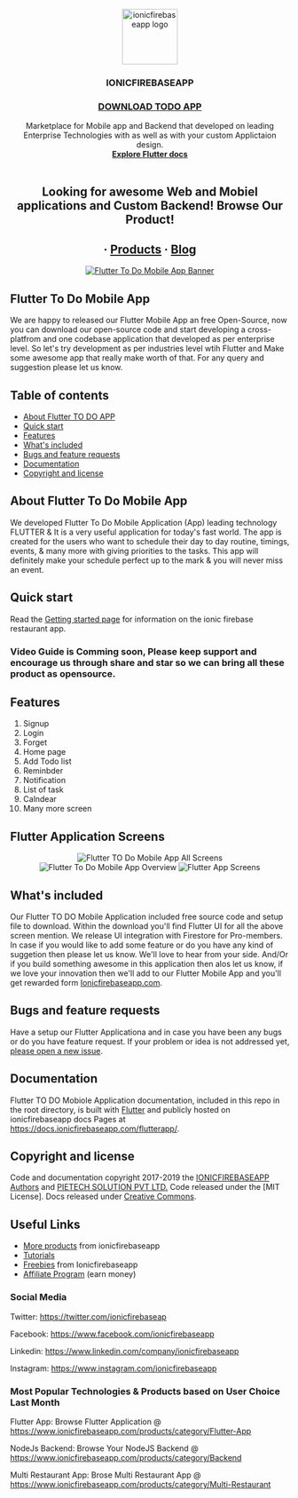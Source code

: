<p align="center">
  <a href="https://www.ionicfirebaseapp.com/">
    <img src="https://res.cloudinary.com/ionicfirebaseapp/image/upload/v1564048005/ifa-icon_srjsu3.png" alt="ionicfirebaseapp logo" width="100" height="100">
  </a>
</p>
<h3 align="center">IONICFIREBASEAPP</h3>

 <a href="https://www.ionicfirebaseapp.com/products/flutter-mobile-app"> <h3 align="center">DOWNLOAD TODO APP</h3> </a>

<p align="center">
  Marketplace for Mobile app and Backend that developed on leading Enterprise Technologies with as well as with your custom Applictaion design.
  <br>
  <a href="https://docs.ionicfirebaseapp.com/flutterapp/"><strong>Explore Flutter docs </strong></a>
  <br>
  <br>
  </p>
  <h2 align="center"> Looking for awesome Web and Mobiel applications and Custom  Backend! Browse Our Product!</h2> 
  <h2 align="center">
  ·
  <a href="https://www.ionicfirebaseapp.com/products">Products</a>
  ·
  <a href="https://www.ionicfirebaseapp.com/blogs">Blog</a>
  </h2>
  
<p align="center">
  <a href="https://www.ionicfirebaseapp.com/products/flutter-mobile-app">
    <img src="https://res.cloudinary.com/dlx35qw0l/image/upload/v1566380513/todo-App-Banner_xlvq3r.jpg" alt="Flutter To Do Mobile App Banner">
  </a>
</p>

## Flutter To Do Mobile App
  We are happy to released our Flutter Mobile App an free Open-Source, now you can download our open-source code and start developing a cross-platfrom and one codebase application that developed as per enterprise level. So let's try development as per industries level wtih Flutter and Make some awesome app that really make worth of that. For any query and suggestion please let us know.
## Table of contents

- [About Flutter TO DO APP](#about-flutter-to-do-mobile-app)
- [Quick start](#quick-start)
- [Features](#features)
- [What's included](#whats-included)
- [Bugs and feature requests](#bugs-and-feature-requests)
- [Documentation](#documentation)
- [Copyright and license](#copyright-and-license)

## About Flutter To Do Mobile App

We developed Flutter To Do Mobile Application (App) leading technology FLUTTER & It is a very useful application for today's fast world. The app is created for the users who want to schedule their day to day routine, timings, events, & many more with giving priorities to the tasks. This app will definitely make your schedule perfect up to the mark & you will never miss an event.

## Quick start

Read the [Getting started page](https://docs.ionicfirebaseapp.com/todo/) for information on the ionic firebase restaurant app.
  ### Video Guide is Comming soon, Please keep support and encourage us through share and star so we can bring all these product as opensource.
  
## Features

1. Signup 
2. Login 
3. Forget 
4. Home page
5. Add Todo list
6. Reminbder 
7. Notification 
8. List of task
9. Calndear 
10. Many more screen 

## Flutter Application Screens
  
  <p align="center">
  <img src="https://res.cloudinary.com/dlx35qw0l/image/upload/v1566380513/todo-App-Banner_xlvq3r.jpg" alt="Flutter TO Do Mobile App All Screens">
  <span> <img src="https://res.cloudinary.com/dzu7tvexv/image/upload/f_auto,q_auto/v1540273764/il1fu5dmqzvqn4ksnyce.png" alt="Flutter To Do Mobile App Overview"> </span>
  <img src="https://res.cloudinary.com/dzu7tvexv/image/upload/f_auto,q_auto/v1540298020/z4k8dqvztghjpo4jjj4p.png" alt="Flutter App Screens">
</p>

## What's included

Our Flutter TO DO Mobile Application included free source code and setup file to download. Within the download you'll find Flutter UI for all the above screen mention. We release UI integration with Firestore for Pro-members. In case if you would like to add some feature or do you have any kind of suggetion then please let us know. We'll love to hear from your side. And/Or if you build something awesome in this application then alos let us know, if we love your innovation then we'll add to our Flutter Mobile App and you'll get rewarded form <a href="https://www.ionicfirebaseapp.com">Ionicfirebaseapp.com</a>.


## Bugs and feature requests
  Have a setup our Flutter Applicationa and in case you have been any bugs or do you have feature request. If your problem or idea is not addressed yet, [please open a new issue](https://github.com/ionicfirebaseapp/flutter-todo-app/issues/new).

## Documentation

Flutter TO DO Mobiole Application documentation, included in this repo in the root directory, is built with [Flutter](https://flutter.dev) and publicly hosted on ionicfirebaseapp docs Pages at <https://docs.ionicfirebaseapp.com/flutterapp/>.


## Copyright and license

Code and documentation copyright 2017-2019 the [IONICFIREBASEAPP Authors](https://ionicfirebaseapp.com) and [PIETECH SOLUTION PVT LTD.](https://pietechsolution.com.com) Code released under the [MIT License]. Docs released under [Creative Commons](https://creativecommons.org/licenses/by/3.0/).

## Useful Links

- [More products](https://www.ionicfirebaseapp.com/products) from ionicfirebaseapp
- [Tutorials](https://www.youtube.com/channel/UCAes_uRy_H3pJ7z4OO78oIg)
- [Freebies]() from Ionicfirebaseapp
- [Affiliate Program](https://www.ionicfirebaseapp.com/affiliate) (earn money)

### Social Media

Twitter: <https://twitter.com/ionicfirebaseap>

Facebook: <https://www.facebook.com/ionicfirebaseapp>

Linkedin: <https://www.linkedin.com/company/ionicfirebaseapp>

Instagram: <https://www.instagram.com/ionicfirebaseapp>

### Most Popular Technologies & Products based on User Choice Last Month

Flutter App: Browse Flutter Application @ https://www.ionicfirebaseapp.com/products/category/Flutter-App

NodeJs Backend: Browse Your NodeJS Backend @ https://www.ionicfirebaseapp.com/products/category/Backend

Multi Restaurant App: Brose Multi Restaurant App @ https://www.ionicfirebaseapp.com/products/category/Multi-Restaurant
